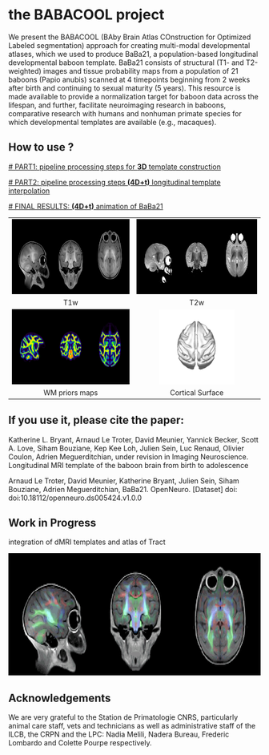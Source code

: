 # the BABACOOL project

We present the BABACOOL (BAby Brain Atlas COnstruction for Optimized Labeled segmentation) approach for creating multi-modal developmental atlases, which we used to produce BaBa21, a population-based longitudinal developmental baboon template. BaBa21 consists of structural (T1- and T2-weighted) images and tissue probability maps from a population of 21 baboons (Papio anubis) scanned at 4 timepoints beginning from 2 weeks after birth and continuing to sexual maturity (5 years).
This resource is made available to provide a normalization target for baboon data across the lifespan, and further, facilitate neuroimaging research in baboons, comparative research with humans and nonhuman primate species for which developmental templates are available (e.g., macaques). 

## How to use ?
[# PART1: pipeline processing steps for **3D** template construction](pipeline3D.md) 

[# PART2: pipeline processing steps **(4D+t)** longitudinal template interpolation](pipeline4D.md)

[# FINAL RESULTS: **(4D+t)** animation of BaBa21](BaBa21_4D.md)

<table>
<tr>
    <td align="center">
    <img src="https://github.com/arnaudletroter/BABACOOL/blob/main/animations/T1w_snap.gif" width="400" height="150" />
    </td>
    <td align="center">
    <img src="https://github.com/arnaudletroter/BABACOOL/blob/main/animations/T2w_snap.gif" width="400" height="150" />
    </td>
</tr>
<tr> 
    <td align="center">T1w</td> 
    <td align="center">T2w</td> 
</tr>
<tr>
    <td align="center">
    <img src="https://github.com/arnaudletroter/BABACOOL/blob/main/animations/WM_snap.gif" width="400" height="150" />
    </td>
    <td align="center">
    <img src="https://github.com/arnaudletroter/BABACOOL/blob/main/animations/WM_gii_snap_top.gif" width="150" height="150" />
    </td>
</tr>
<tr> 
    <td align="center">WM priors maps</td> 
    <td align="center">Cortical Surface</td> 
</tr>
</table>

## If you use it, please cite the paper:
Katherine L. Bryant, Arnaud Le Troter, David Meunier, Yannick Becker, Scott A. Love, Siham Bouziane, Kep Kee Loh, Julien Sein, Luc Renaud, Olivier Coulon, Adrien Meguerditchian, 
under revision in Imaging Neuroscience. Longitudinal MRI template of the baboon brain from birth to adolescence

Arnaud Le Troter, David Meunier, Katherine Bryant, Julien Sein, Siham Bouziane, Adrien Meguerditchian,
BaBa21. OpenNeuro. [Dataset] doi: doi:10.18112/openneuro.ds005424.v1.0.0

## Work in Progress 

integration of dMRI templates and atlas of Tract 
<td align="center">
    <img src="https://github.com/arnaudletroter/BABACOOL/blob/main/animations/FAcolor_snap.gif" width="639" height="244" />
</td>

## Acknowledgements
We are very grateful to the Station de Primatologie CNRS, particularly animal care staff, vets and technicians as well as administrative staff of the ILCB, the CRPN and the LPC: Nadia Melili, Nadera Bureau, Frederic Lombardo and Colette Pourpe respectively.
